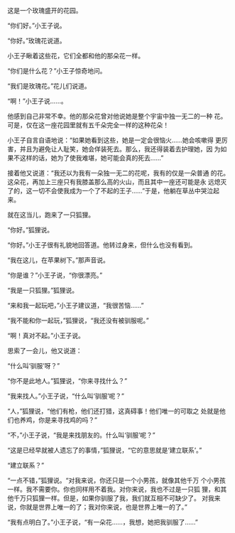 
这是一个玫瑰盛开的花园。

“你们好。”小王子说。

“你好。”玫瑰花说道。

小王子瞅着这些花，它们全都和他的那朵花一样。

“你们是什么花？”小王子惊奇地问。

“我们是玫瑰花。”花儿们说道。

“啊！”小王子说……。

他感到自己非常不幸。他的那朵花曾对他说她是整个宇宙中独一无二的一种 花。可是，仅在这一座花园里就有五千朵完全一样的这种花朵！

小王子自言自语地说：“如果她看到这些，她是一定会很恼火……她会咳嗽得 更厉害，并且为避免让人耻笑，她会佯装死去。那么，我还得装着去护理她，因 为如果不这样的话，她为了使我难堪，她可能会真的死去……”

接着他又说道：“我还以为我有一朵独一无二的花呢，我有的仅是一朵普通 的花。这朵花，再加上三座只有我膝盖那么高的火山，而且其中一座还可能是永 远熄灭了的，这一切不会使我成为一个了不起的王子……”于是，他躺在草丛中哭泣起来。

就在这当儿，跑来了一只狐狸。

“你好。”狐狸说。

“你好。”小王子很有礼貌地回答道。他转过身来，但什么也没有看到。

“我在这儿，在苹果树下。”那声音说。

“你是谁？”小王子说，“你很漂亮。”

“我是一只狐狸。”狐狸说。

“来和我一起玩吧，”小王子建议道，“我很苦恼……”

“我不能和你一起玩，”狐狸说，“我还没有被驯服呢。”

“啊！真对不起。”小王子说。

思索了一会儿，他又说道：

“什么叫‘驯服’呀？”

“你不是此地人。”狐狸说，“你来寻找什么？”

“我来找人。”小王子说，“什么叫‘驯服’呢？”

“人，”狐狸说，“他们有枪，他们还打猎，这真碍事！他们唯一的可取之 处就是他们也养鸡，你是来寻找鸡的吗？”

“不，”小王子说，“我是来找朋友的。什么叫‘驯服’呢？”

“这是已经早就被人遗忘了的事情，”狐狸说，“它的意思就是‘建立联系’。”

“建立联系？”

“一点不错，”狐狸说。“对我来说，你还只是一个小男孩，就像其他千万 个小男孩一样。我不需要你。你也同样用不着我。对你来说，我也不过是一只狐 狸，和其他千万只狐狸一样。但是，如果你驯服了我，我们就互相不可缺少了。 对我来说，你就是世界上唯一的了；我对你来说，也是世界上唯一的了。”

“我有点明白了。”小王子说，“有一朵花……，我想，她把我驯服了……”
